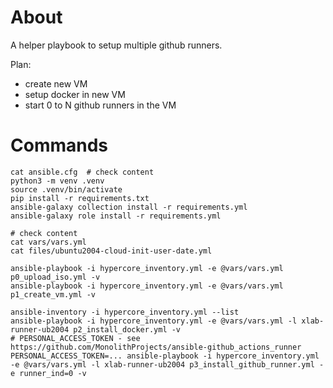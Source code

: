 # About

A helper playbook to setup multiple github runners.

Plan:
- create new VM
- setup docker in new VM
- start 0 to N github runners in the VM


# Commands

```
cat ansible.cfg  # check content
python3 -m venv .venv
source .venv/bin/activate
pip install -r requirements.txt
ansible-galaxy collection install -r requirements.yml
ansible-galaxy role install -r requirements.yml

# check content
cat vars/vars.yml
cat files/ubuntu2004-cloud-init-user-date.yml
```

```
ansible-playbook -i hypercore_inventory.yml -e @vars/vars.yml p0_upload_iso.yml -v
ansible-playbook -i hypercore_inventory.yml -e @vars/vars.yml p1_create_vm.yml -v

ansible-inventory -i hypercore_inventory.yml --list
ansible-playbook -i hypercore_inventory.yml -e @vars/vars.yml -l xlab-runner-ub2004 p2_install_docker.yml -v
# PERSONAL_ACCESS_TOKEN - see https://github.com/MonolithProjects/ansible-github_actions_runner
PERSONAL_ACCESS_TOKEN=... ansible-playbook -i hypercore_inventory.yml -e @vars/vars.yml -l xlab-runner-ub2004 p3_install_github_runner.yml -e runner_ind=0 -v 
```
